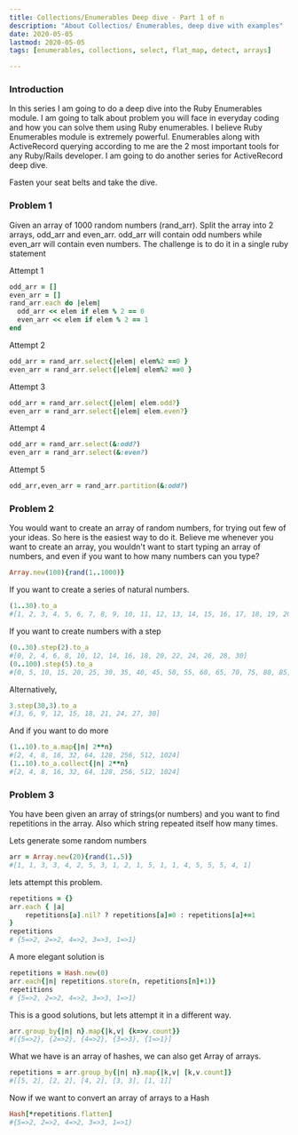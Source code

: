 ```yaml
---
title: Collections/Enumerables Deep dive - Part 1 of n
description: "About Collectios/ Enumerables, deep dive with examples"
date: 2020-05-05
lastmod: 2020-05-05
tags: [enumerables, collections, select, flat_map, detect, arrays]

---
```

### Introduction
In this series I am going to do a deep dive into the Ruby Enumerables module. I am going to talk about problem you will face in everyday coding and how you can solve them using Ruby enumerables. I believe Ruby Enumerables module is extremely powerful. Enumerables along with ActiveRecord querying according to me are the 2 most important tools for any Ruby/Rails developer. I am going to do another series for ActiveRecord deep dive.

Fasten  your seat belts and take the dive.


### Problem 1

Given an array of 1000 random numbers (rand_arr). Split the array into 2 arrays, odd_arr  and even_arr. odd_arr will contain odd numbers while even_arr will contain even numbers. The challenge is to do it in a single ruby statement

Attempt 1
```ruby
odd_arr = []
even_arr = []
rand_arr.each do |elem|
  odd_arr << elem if elem % 2 == 0
  even_arr << elem if elem % 2 == 1
end
```
Attempt 2
```ruby
odd_arr = rand_arr.select{|elem| elem%2 ==0 }
even_arr = rand_arr.select{|elem| elem%2 ==0 }
```
Attempt 3
```ruby
odd_arr = rand_arr.select{|elem| elem.odd?}
even_arr = rand_arr.select{|elem| elem.even?}
```
Attempt 4
```ruby
odd_arr = rand_arr.select(&:odd?)
even_arr = rand_arr.select(&:even?)
```

Attempt 5
```ruby
odd_arr,even_arr = rand_arr.partition(&:odd?)
```

### Problem 2
You would want to create an array of random numbers, for trying out few of your ideas.
So here is the easiest way to do it. Believe me whenever you want to create an array, you wouldn't want to start typing an array of numbers, and even if you want to how many numbers can you type?

```ruby
Array.new(100){rand(1..1000)}
```
If you want to create a series of natural numbers.

```ruby
(1..30).to_a
#[1, 2, 3, 4, 5, 6, 7, 8, 9, 10, 11, 12, 13, 14, 15, 16, 17, 18, 19, 20, 21, 22, 23, 24, 25, 26, 27, 28, 29, 30]
```

If you want to create numbers with a step

```ruby
(0..30).step(2).to_a
#[0, 2, 4, 6, 8, 10, 12, 14, 16, 18, 20, 22, 24, 26, 28, 30]
(0..100).step(5).to_a
#[0, 5, 10, 15, 20, 25, 30, 35, 40, 45, 50, 55, 60, 65, 70, 75, 80, 85, 90, 95, 100]
```
Alternatively,

```ruby
3.step(30,3).to_a
#[3, 6, 9, 12, 15, 18, 21, 24, 27, 30]
```
And if you want to do more
```ruby
(1..10).to_a.map{|n| 2**n}
#[2, 4, 8, 16, 32, 64, 128, 256, 512, 1024]
(1..10).to_a.collect{|n| 2**n}
#[2, 4, 8, 16, 32, 64, 128, 256, 512, 1024]
```
### Problem 3
You have been given an array of strings(or numbers) and you want to find repetitions in the array. Also which string repeated itself how many times.

Lets generate some random numbers
```ruby
arr = Array.new(20){rand(1..5)}
#[1, 1, 3, 3, 4, 2, 5, 3, 1, 2, 1, 5, 1, 1, 4, 5, 5, 5, 4, 1]
```
lets attempt this problem.
```ruby
repetitions = {}
arr.each { |a|
    repetitions[a].nil? ? repetitions[a]=0 : repetitions[a]+=1
}
repetitions
# {5=>2, 2=>2, 4=>2, 3=>3, 1=>1}
```
A more elegant solution is
```ruby
repetitions = Hash.new(0)
arr.each{|n| repetitions.store(n, repetitions[n]+1)}
repetitions
# {5=>2, 2=>2, 4=>2, 3=>3, 1=>1}
```

This is a good solutions, but lets attempt it in a different way.

```ruby
arr.group_by{|n| n}.map{|k,v| {k=>v.count}}
#[{5=>2}, {2=>2}, {4=>2}, {3=>3}, {1=>1}]
```
What we have is an array of hashes, we can also get Array of arrays.
```ruby
repetitions = arr.group_by{|n| n}.map{|k,v| [k,v.count]}
#[[5, 2], [2, 2], [4, 2], [3, 3], [1, 1]]
```

Now if we want to convert an array of arrays to a Hash
```ruby
Hash[*repetitions.flatten]
#{5=>2, 2=>2, 4=>2, 3=>3, 1=>1}
```





